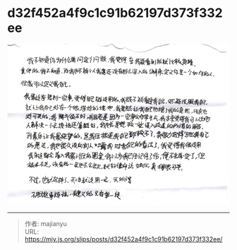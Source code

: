 # d32f452a4f9c1c91b62197d373f332ee

![d32f452a4f9c1c91b62197d373f332ee.png](../../images/d32f452a4f9c1c91b62197d373f332ee.png)

---

> 作者: majianyu  
> URL: https://mjy.js.org/slips/posts/d32f452a4f9c1c91b62197d373f332ee/  

